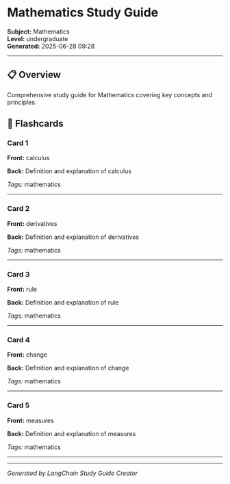 # Mathematics Study Guide

**Subject:** Mathematics  
**Level:** undergraduate  
**Generated:** 2025-06-28 09:28

---

## 📋 Overview

Comprehensive study guide for Mathematics covering key concepts and principles.








## 📝 Flashcards


### Card 1

**Front:** calculus

**Back:** Definition and explanation of calculus


*Tags:* mathematics


---


### Card 2

**Front:** derivatives

**Back:** Definition and explanation of derivatives


*Tags:* mathematics


---


### Card 3

**Front:** rule

**Back:** Definition and explanation of rule


*Tags:* mathematics


---


### Card 4

**Front:** change

**Back:** Definition and explanation of change


*Tags:* mathematics


---


### Card 5

**Front:** measures

**Back:** Definition and explanation of measures


*Tags:* mathematics


---




---
*Generated by LangChain Study Guide Creator*
        